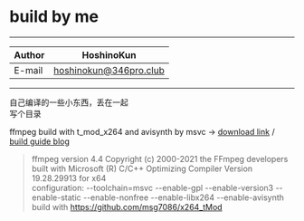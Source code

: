 # build by me

****
|Author|HoshinoKun|
|---|---
|E-mail|hoshinokun@346pro.club
****

自己编译的一些小东西，丢在一起  
写个目录  

ffmpeg build with t_mod_x264 and avisynth by msvc -> [download link](https://github.com/hoshinohikari/build_by_me/releases/tag/ffmpeg-4.4) / [build guide blog](https://www.346pro.club/?p=189)  
> ffmpeg version 4.4 Copyright (c) 2000-2021 the FFmpeg developers  
  built with Microsoft (R) C/C++ Optimizing Compiler Version 19.28.29913 for x64  
  configuration: --toolchain=msvc --enable-gpl --enable-version3 --enable-static --enable-nonfree --enable-libx264 --enable-avisynth  
  build with https://github.com/msg7086/x264_tMod
